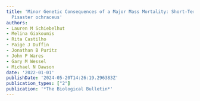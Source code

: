 ```yaml
---
title: 'Minor Genetic Consequences of a Major Mass Mortality: Short-Term Effects in
  Pisaster ochraceus'
authors:
- Lauren M Schiebelhut
- Melina Giakoumis
- Rita Castilho
- Paige J Duffin
- Jonathan B Puritz
- John P Wares
- Gary M Wessel
- Michael N Dawson
date: '2022-01-01'
publishDate: '2024-05-20T14:26:19.296383Z'
publication_types: ["2"]
publication: '*The Biological Bulletin*'
---
```

